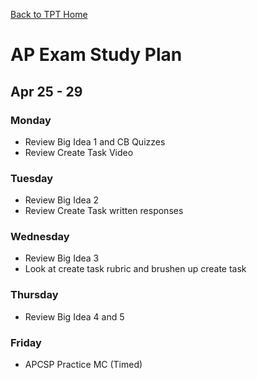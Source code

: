 [Back to TPT Home](../testprephome)
# AP Exam Study Plan
## Apr 25 - 29
### Monday
- Review Big Idea 1 and CB Quizzes
- Review Create Task Video
### Tuesday
- Review Big Idea 2 
- Review Create Task written responses
### Wednesday
- Review Big Idea 3
- Look at create task rubric and brushen up create task
### Thursday
- Review Big Idea 4 and 5
### Friday
- APCSP Practice MC (Timed)